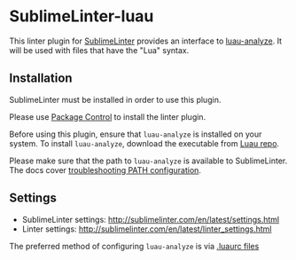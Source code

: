 SublimeLinter-luau
================================

This linter plugin for [SublimeLinter](https://github.com/SublimeLinter/SublimeLinter) provides an interface to [luau-analyze](https://luau-lang.org).
It will be used with files that have the "Lua" syntax.


## Installation

SublimeLinter must be installed in order to use this plugin.

Please use [Package Control](https://packagecontrol.io) to install the linter plugin.

Before using this plugin, ensure that `luau-analyze` is installed on your system.
To install `luau-analyze`, download the executable from [Luau repo](https://github.com/Roblox/luau/releases).

Please make sure that the path to `luau-analyze` is available to SublimeLinter.
The docs cover [troubleshooting PATH configuration](http://sublimelinter.com/en/latest/troubleshooting.html#finding-a-linter-executable).


## Settings

- SublimeLinter settings: http://sublimelinter.com/en/latest/settings.html
- Linter settings: http://sublimelinter.com/en/latest/linter_settings.html

The preferred method of configuring `luau-analyze` is via [.luaurc files](https://github.com/Roblox/luau/blob/master/rfcs/config-luaurc.md)

